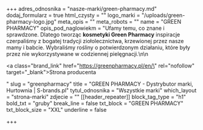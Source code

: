 +++
adres_odnosnika = "nasze-marki/green-pharmacy.md"
dodaj_formularz = true
html_czysty = ""
logo_marki = "/uploads/green-pharmacy-logo.jpg"
meta_opis = ""
meta_robots = ""
name = "GREEN PHARMACY"
opis_pod_naglowiekm = "Ufamy temu, co znane i sprawdzone. Dlatego tworząc **kosmetyki Green Pharmacy** inspiracje czerpaliśmy z bogatej tradycji ziołolecznictwa, krzewionej przez nasze mamy i babcie. Wybraliśmy rośliny o potwierdzonym działaniu, które były przez nie wykorzystywane w codziennej pielęgnacji.\n\n    <p><a class=\"brand_link\" href=\"https://greenpharmacy.pl/en/\" rel=\"nofollow\" target=\"_blank\">Strona producenta</a></p>"
slug = "greenpharmacy"
title = "GREEN PHARMACY - Dystrybutor marki, Hurtownia | S-brands.pl"
tytul_odnosnika = "Wszystkie marki"
which_layout = "strona-marki"
zdjecie = ""
[[header_repeater]]
block_tag_type = "h1"
bold_txt = "gruby"
break_line = false
txt_block = "GREEN PHARMACY"
txt_block_size = "XXL"
underline = false

+++
